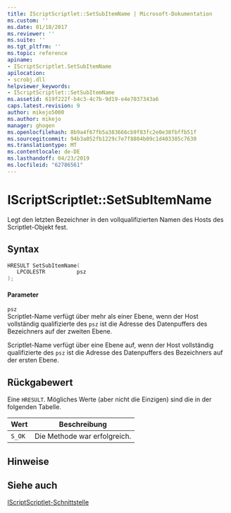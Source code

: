 ```yaml
---
title: IScriptScriptlet::SetSubItemName | Microsoft-Dokumentation
ms.custom: ''
ms.date: 01/18/2017
ms.reviewer: ''
ms.suite: ''
ms.tgt_pltfrm: ''
ms.topic: reference
apiname:
- IScriptScriptlet.SetSubItemName
apilocation:
- scrobj.dll
helpviewer_keywords:
- IScriptScriptlet::SetSubItemName
ms.assetid: 619f222f-b4c3-4c7b-9d19-e4e7037343a6
caps.latest.revision: 9
author: mikejo5000
ms.author: mikejo
manager: ghogen
ms.openlocfilehash: 8b9a4f67fb5a383666cb9f83fc2e0e38fbffb51f
ms.sourcegitcommit: 94b3a052fb1229c7e7f8804b09c1d403385c7630
ms.translationtype: MT
ms.contentlocale: de-DE
ms.lasthandoff: 04/23/2019
ms.locfileid: "62786561"
---
```

# <a name="iscriptscriptletsetsubitemname"></a>IScriptScriptlet::SetSubItemName
Legt den letzten Bezeichner in den vollqualifizierten Namen des Hosts des Scriptlet-Objekt fest.  
  
## <a name="syntax"></a>Syntax  
  
```cpp
HRESULT SetSubItemName(  
   LPCOLESTR          psz  
);  
```  
  
#### <a name="parameters"></a>Parameter  
 `psz`  
 Scriptlet-Name verfügt über mehr als einer Ebene, wenn der Host vollständig qualifizierte des `psz` ist die Adresse des Datenpuffers des Bezeichners auf der zweiten Ebene.  
  
 Scriptlet-Name verfügt über eine Ebene auf, wenn der Host vollständig qualifizierte des `psz` ist die Adresse des Datenpuffers des Bezeichners auf der ersten Ebene.  
  
## <a name="return-value"></a>Rückgabewert  
 Eine `HRESULT`. Mögliches Werte (aber nicht die Einzigen) sind die in der folgenden Tabelle.  
  
|Wert|Beschreibung|  
|-----------|-----------------|  
|`S_OK`|Die Methode war erfolgreich.|  
  
## <a name="remarks"></a>Hinweise  
  
## <a name="see-also"></a>Siehe auch  
 [IScriptScriptlet-Schnittstelle](../../winscript/reference/iscriptscriptlet-interface.md)